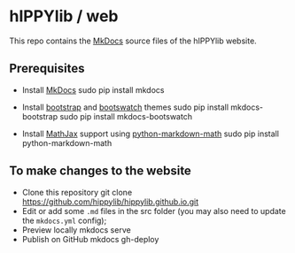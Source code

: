 # hIPPYlib / web

This repo contains the [MkDocs](http://mkdocs.org) source files of the hIPPYlib website.

## Prerequisites

* Install [MkDocs](http://mkdocs.org)
    sudo pip install mkdocs

* Install [bootstrap](http://getbootstrap.com/) and [bootswatch](https://bootswatch.com/) themes
    sudo pip install mkdocs-bootstrap
    sudo pip install mkdocs-bootswatch
    
* Install [MathJax](https://www.mathjax.org/) support using [python-markdown-math](https://github.com/mitya57/python-markdown-math)
    sudo pip install python-markdown-math


## To make changes to the website

* Clone this repository
    git clone https://github.com/hippylib/hippylib.github.io.git
* Edit or add some `.md` files in the src folder (you may also need to update the `mkdocs.yml` config); 
* Preview locally
    mkdocs serve
* Publish on GitHub
    mkdocs gh-deploy
